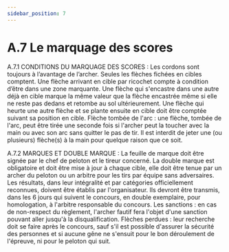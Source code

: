 ```yaml
---
sidebar_position: 7
---
```


# A.7 Le marquage des scores

A.7.1 CONDITIONS DU MARQUAGE DES SCORES :
Les cordons sont toujours à l’avantage de l’archer.
Seules les flèches fichées en cibles comptent.
Une flèche arrivant en cible par ricochet compte à condition d’être dans une zone marquante.
Une flèche qui s'encastre dans une autre déjà en cible marque la même valeur que la flèche encastrée
même si elle ne reste pas dedans et retombe au sol ultérieurement.
Une flèche qui heurte une autre flèche et se plante ensuite en cible doit être comptée suivant sa position
en cible.
Flèche tombée de l'arc : une flèche, tombée de l'arc, peut être tirée une seconde fois si l'archer peut la
toucher avec la main ou avec son arc sans quitter le pas de tir.
Il est interdit de jeter une (ou plusieurs) flèche(s) à la main pour quelque raison que ce soit.

A.7.2 MARQUES ET DOUBLE MARQUE :
La feuille de marque doit être signée par le chef de peloton et le tireur concerné.
La double marque est obligatoire et doit être mise à jour à chaque cible, elle doit être tenue par un archer
du peloton ou un arbitre pour les tirs par équipe sans adversaires.
Les résultats, dans leur intégralité et par catégories officiellement reconnues, doivent être établis par
l'organisateur. Ils devront être transmis, dans les 6 jours qui suivent le concours, en double exemplaire,
pour homologation, à l'arbitre responsable du concours.
Les sanctions : en cas de non-respect du règlement, l'archer fautif fera l'objet d'une sanction pouvant aller
jusqu'à la disqualification.
Flèches perdues : leur recherche doit se faire après le concours, sauf s'il est possible d'assurer la sécurité
des personnes et si aucune gêne ne s'ensuit pour le bon déroulement de l'épreuve, ni pour le peloton qui
suit.
